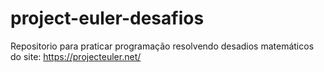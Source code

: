 # project-euler-desafios


Repositorio para praticar programação resolvendo desadios matemáticos do site: https://projecteuler.net/
